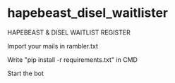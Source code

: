 # hapebeast_disel_waitlister


HAPEBEAST & DISEL WAITLIST REGISTER



Import your mails in rambler.txt


Write "pip install -r requirements.txt" in CMD


Start the bot
